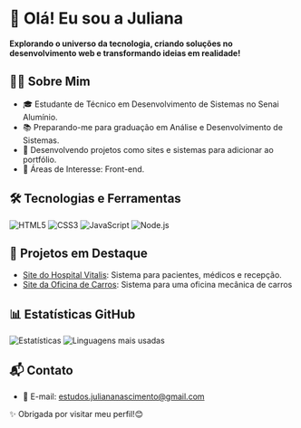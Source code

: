 # 👋 Olá! Eu sou a Juliana
**Explorando o universo da tecnologia, criando soluções no desenvolvimento web e transformando ideias em realidade!**
## 👩‍💻 Sobre Mim
- 🎓 Estudante de Técnico em Desenvolvimento de Sistemas no Senai Alumínio.
- 📚 Preparando-me para graduação em Análise e Desenvolvimento de Sistemas.
- 🚀 Desenvolvendo projetos como sites e sistemas para adicionar ao portfólio.
- 🌟 Áreas de Interesse: Front-end.
## 🛠️ Tecnologias e Ferramentas
![HTML5](https://img.shields.io/badge/-HTML5-E34F26?style=flat&logo=html5&logoColor=white)
![CSS3](https://img.shields.io/badge/-CSS3-1572B6?style=flat&logo=css3&logoColor=white)
![JavaScript](https://img.shields.io/badge/-JavaScript-F7DF1E?style=flat&logo=javascript&logoColor=black)
![Node.js](https://img.shields.io/badge/-Node.js-339933?style=flat&logo=node.js&logoColor=white)
## 🌟 Projetos em Destaque
- [Site do Hospital Vitalis]([https://github.com/julianafernandaesnascimento/hospitalvitalis.git]): Sistema para pacientes, médicos e recepção.
- [Site da Oficina de Carros]([https://github.com/julianafernandaesnascimento/fast_car.git]): Sistema para uma oficina mecânica de carros

## 📊 Estatísticas GitHub
![Estatísticas](https://github-readme-stats.vercel.app/api?username=seu-usuario&show_icons=true&theme=radical)
![Linguagens mais usadas](https://github-readme-stats.vercel.app/api/top-langs/?username=seu-usuario&layout=compact&theme=radical)
## 📬 Contato
- 💌 E-mail: [estudos.juliananascimento@gmail.com](estudos.juliananascimento@gmail.com)



✨ Obrigada por visitar meu perfil!😊
